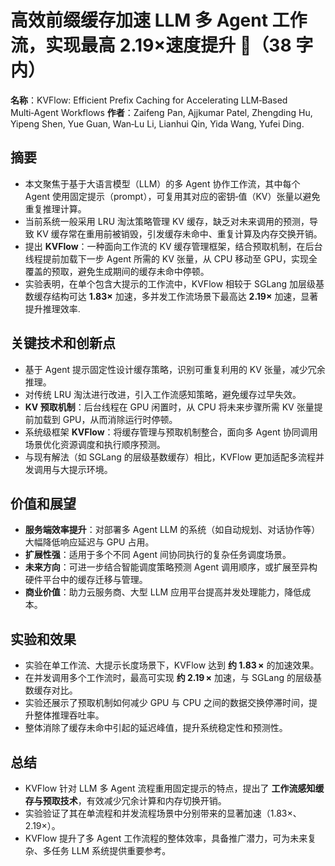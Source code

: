 # 高效前缀缓存加速 LLM 多 Agent 工作流，实现最高 2.19×速度提升 🚀（38 字内）

**名称**：KVFlow: Efficient Prefix Caching for Accelerating LLM‑Based Multi‑Agent Workflows **作者**：Zaifeng Pan, Ajjkumar Patel, Zhengding Hu, Yipeng Shen, Yue Guan, Wan‑Lu Li, Lianhui Qin, Yida Wang, Yufei Ding.

## 摘要

- 本文聚焦于基于大语言模型（LLM）的多 Agent 协作工作流，其中每个 Agent 使用固定提示（prompt），可复用其对应的密钥‑值（KV）张量以避免重复推理计算。
- 当前系统一般采用 LRU 淘汰策略管理 KV 缓存，缺乏对未来调用的预测，导致 KV 缓存常在重用前被销毁，引发缓存未命中、重复计算及内存交换开销。
- 提出 **KVFlow**：一种面向工作流的 KV 缓存管理框架，结合预取机制，在后台线程提前加载下一步 Agent 所需的 KV 张量，从 CPU 移动至 GPU，实现全覆盖的预取，避免生成期间的缓存未命中停顿。
- 实验表明，在单个包含大提示的工作流中，KVFlow 相较于 SGLang 加层级基数缓存结构可达 **1.83×** 加速，多并发工作流场景下最高达 **2.19×** 加速，显著提升推理效率.

## 关键技术和创新点

- 基于 Agent 提示固定性设计缓存策略，识别可重复利用的 KV 张量，减少冗余推理。
- 对传统 LRU 淘汰进行改进，引入工作流感知策略，避免缓存过早失效。
- **KV 预取机制**：后台线程在 GPU 闲置时，从 CPU 将未来步骤所需 KV 张量提前加载到 GPU，从而消除运行时停顿。
- 系统级框架 **KVFlow**：将缓存管理与预取机制整合，面向多 Agent 协同调用场景优化资源调度和执行顺序预测。
- 与现有解法（如 SGLang 的层级基数缓存）相比，KVFlow 更加适配多流程并发调用与大提示环境。

## 价值和展望

- **服务端效率提升**：对部署多 Agent LLM 的系统（如自动规划、对话协作等）大幅降低响应延迟与 GPU 占用。
- **扩展性强**：适用于多个不同 Agent 间协同执行的复杂任务调度场景。
- **未来方向**：可进一步结合智能调度策略预测 Agent 调用顺序，或扩展至异构硬件平台中的缓存迁移与管理。
- **商业价值**：助力云服务商、大型 LLM 应用平台提高并发处理能力，降低成本。

## 实验和效果

- 实验在单工作流、大提示长度场景下，KVFlow 达到 **约 1.83 ×** 的加速效果。
- 在并发调用多个工作流时，最高可实现 **约 2.19 ×** 加速，与 SGLang 的层级基数缓存对比。
- 实验还展示了预取机制如何减少 GPU 与 CPU 之间的数据交换停滞时间，提升整体推理吞吐率。
- 整体消除了缓存未命中引起的延迟峰值，提升系统稳定性和预测性。

## 总结

- KVFlow 针对 LLM 多 Agent 流程重用固定提示的特点，提出了 **工作流感知缓存与预取技术**，有效减少冗余计算和内存切换开销。
- 实验验证了其在单流程和并发流程场景中分别带来的显著加速（1.83×、2.19×）。
- KVFlow 提升了多 Agent 工作流程的整体效率，具备推广潜力，可为未来复杂、多任务 LLM 系统提供重要参考。

